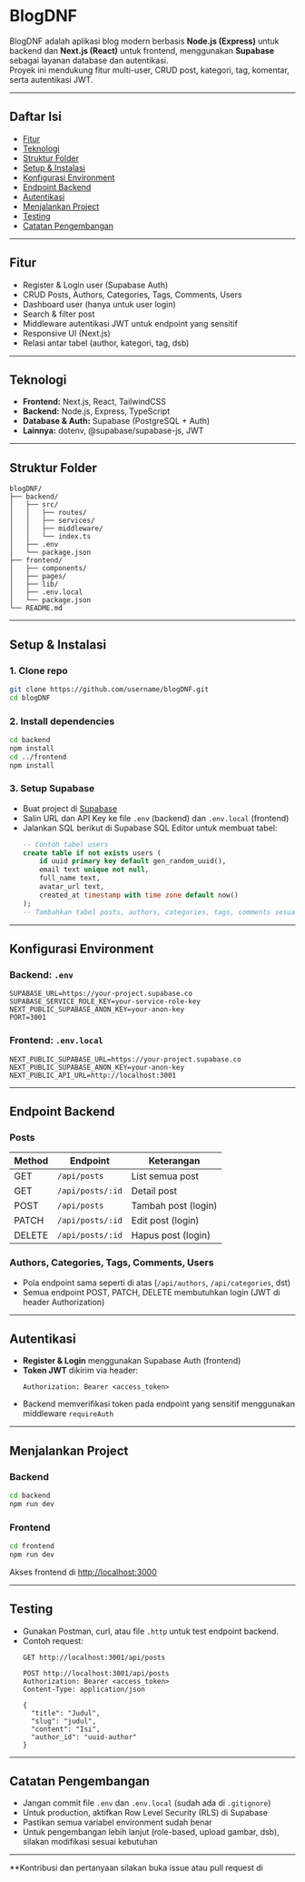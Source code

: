# BlogDNF

BlogDNF adalah aplikasi blog modern berbasis **Node.js (Express)** untuk backend dan **Next.js (React)** untuk frontend, menggunakan **Supabase** sebagai layanan database dan autentikasi.  
Proyek ini mendukung fitur multi-user, CRUD post, kategori, tag, komentar, serta autentikasi JWT.

---

## Daftar Isi

- [Fitur](#fitur)
- [Teknologi](#teknologi)
- [Struktur Folder](#struktur-folder)
- [Setup & Instalasi](#setup--instalasi)
- [Konfigurasi Environment](#konfigurasi-environment)
- [Endpoint Backend](#endpoint-backend)
- [Autentikasi](#autentikasi)
- [Menjalankan Project](#menjalankan-project)
- [Testing](#testing)
- [Catatan Pengembangan](#catatan-pengembangan)

---

## Fitur

- Register & Login user (Supabase Auth)
- CRUD Posts, Authors, Categories, Tags, Comments, Users
- Dashboard user (hanya untuk user login)
- Search & filter post
- Middleware autentikasi JWT untuk endpoint yang sensitif
- Responsive UI (Next.js)
- Relasi antar tabel (author, kategori, tag, dsb)

---

## Teknologi

- **Frontend:** Next.js, React, TailwindCSS
- **Backend:** Node.js, Express, TypeScript
- **Database & Auth:** Supabase (PostgreSQL + Auth)
- **Lainnya:** dotenv, @supabase/supabase-js, JWT

---

## Struktur Folder

```
blogDNF/
├── backend/
│   ├── src/
│   │   ├── routes/
│   │   ├── services/
│   │   ├── middleware/
│   │   └── index.ts
│   ├── .env
│   └── package.json
├── frontend/
│   ├── components/
│   ├── pages/
│   ├── lib/
│   ├── .env.local
│   └── package.json
└── README.md
```

---

## Setup & Instalasi

### 1. **Clone repo**
```sh
git clone https://github.com/username/blogDNF.git
cd blogDNF
```

### 2. **Install dependencies**
```sh
cd backend
npm install
cd ../frontend
npm install
```

### 3. **Setup Supabase**
- Buat project di [Supabase](https://supabase.com/)
- Salin URL dan API Key ke file `.env` (backend) dan `.env.local` (frontend)
- Jalankan SQL berikut di Supabase SQL Editor untuk membuat tabel:
  ```sql
  -- Contoh tabel users
  create table if not exists users (
      id uuid primary key default gen_random_uuid(),
      email text unique not null,
      full_name text,
      avatar_url text,
      created_at timestamp with time zone default now()
  );
  -- Tambahkan tabel posts, authors, categories, tags, comments sesuai kebutuhan
  ```

---

## Konfigurasi Environment

### **Backend: `.env`**
```
SUPABASE_URL=https://your-project.supabase.co
SUPABASE_SERVICE_ROLE_KEY=your-service-role-key
NEXT_PUBLIC_SUPABASE_ANON_KEY=your-anon-key
PORT=3001
```

### **Frontend: `.env.local`**
```
NEXT_PUBLIC_SUPABASE_URL=https://your-project.supabase.co
NEXT_PUBLIC_SUPABASE_ANON_KEY=your-anon-key
NEXT_PUBLIC_API_URL=http://localhost:3001
```

---

## Endpoint Backend

### **Posts**
| Method | Endpoint           | Keterangan           |
|--------|--------------------|----------------------|
| GET    | `/api/posts`       | List semua post      |
| GET    | `/api/posts/:id`   | Detail post          |
| POST   | `/api/posts`       | Tambah post (login)  |
| PATCH  | `/api/posts/:id`   | Edit post (login)    |
| DELETE | `/api/posts/:id`   | Hapus post (login)   |

### **Authors, Categories, Tags, Comments, Users**
- Pola endpoint sama seperti di atas (`/api/authors`, `/api/categories`, dst)
- Semua endpoint POST, PATCH, DELETE membutuhkan login (JWT di header Authorization)

---

## Autentikasi

- **Register & Login** menggunakan Supabase Auth (frontend)
- **Token JWT** dikirim via header:
  ```
  Authorization: Bearer <access_token>
  ```
- Backend memverifikasi token pada endpoint yang sensitif menggunakan middleware `requireAuth`

---

## Menjalankan Project

### **Backend**
```sh
cd backend
npm run dev
```

### **Frontend**
```sh
cd frontend
npm run dev
```
Akses frontend di [http://localhost:3000](http://localhost:3000)

---

## Testing

- Gunakan Postman, curl, atau file `.http` untuk test endpoint backend.
- Contoh request:
  ```http
  GET http://localhost:3001/api/posts

  POST http://localhost:3001/api/posts
  Authorization: Bearer <access_token>
  Content-Type: application/json

  {
    "title": "Judul",
    "slug": "judul",
    "content": "Isi",
    "author_id": "uuid-author"
  }
  ```

---

## Catatan Pengembangan

- Jangan commit file `.env` dan `.env.local` (sudah ada di `.gitignore`)
- Untuk production, aktifkan Row Level Security (RLS) di Supabase
- Pastikan semua variabel environment sudah benar
- Untuk pengembangan lebih lanjut (role-based, upload gambar, dsb), silakan modifikasi sesuai kebutuhan

---

**Kontribusi dan pertanyaan silakan buka issue atau pull request di